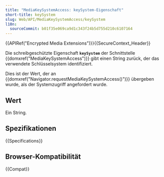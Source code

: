 ```yaml
---
title: "MediaKeySystemAccess: keySystem-Eigenschaft"
short-title: keySystem
slug: Web/API/MediaKeySystemAccess/keySystem
l10n:
  sourceCommit: b01f35e069ca9d1c343f24b5d755d210c6107164
---
```


{{APIRef("Encrypted Media Extensions")}}{{SecureContext_Header}}

Die schreibgeschützte Eigenschaft **`keySystem`** der Schnittstelle {{domxref("MediaKeySystemAccess")}} gibt einen String zurück, der das verwendete Schlüsselsystem identifiziert.

Dies ist der Wert, der an {{domxref("Navigator.requestMediaKeySystemAccess()")}} übergeben wurde, als der Systemzugriff angefordert wurde.

## Wert

Ein String.

## Spezifikationen

{{Specifications}}

## Browser-Kompatibilität

{{Compat}}
